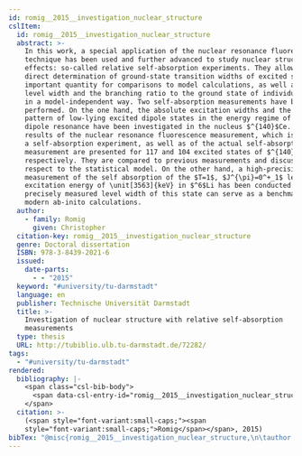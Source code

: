 ```yaml
---
id: romig__2015__investigation_nuclear_structure
cslItem:
  id: romig__2015__investigation_nuclear_structure
  abstract: >-
    In this work, a special application of the nuclear resonance fluorescence
    technique has been used and further advanced to study nuclear structure
    effects: so-called relative self-absorption experiments. They allow for the
    direct determination of ground-state transition widths of excited states, an
    important quantity for comparisons to model calculations, as well as the
    level width and the branching ratio to the ground state of individual states
    in a model-independent way. Two self-absorption measurements have been
    performed. On the one hand, the absolute excitation widths and the decay
    pattern of low-lying excited dipole states in the energy regime of the pygmy
    dipole resonance have been investigated in the nucleus $^{140}$Ce. The
    results of the nuclear resonance fluorescence measurement, which is part of
    a self-absorption experiment, as well as of the actual self-absorption
    measurement are presented for 117 and 104 excited states of $^{140}$Ce,
    respectively. They are compared to previous measurements and discussed with
    respect to the statistical model. On the other hand, a high-precision
    measurement of the self absorption of the $T=1$, $J^{\pi}=0^+_1$ level at an
    excitation energy of \unit[3563]{keV} in $^6$Li has been conducted. A
    precisely measured level width of this state can serve as a benchmark for
    modern ab-inito calculations.
  author:
    - family: Romig
      given: Christopher
  citation-key: romig__2015__investigation_nuclear_structure
  genre: Doctoral dissertation
  ISBN: 978-3-8439-2021-6
  issued:
    date-parts:
      - - "2015"
  keyword: "#university/tu-darmstadt"
  language: en
  publisher: Technische Universität Darmstadt
  title: >-
    Investigation of nuclear structure with relative self-absorption
    measurements
  type: thesis
  URL: http://tubiblio.ulb.tu-darmstadt.de/72282/
tags:
  - "#university/tu-darmstadt"
rendered:
  bibliography: |-
    <span class="csl-bib-body">
      <span data-csl-entry-id="romig__2015__investigation_nuclear_structure" class="csl-entry"><span class='author-bib'>Romig</span>. <span class='date-bib'>(2015)</span>. <span class='title'><i><b><span style="font-style:normal;">Investigation of nuclear structure with relative self-absorption measurements</span></b></i></span> [Doctoral dissertation, Technische Universität Darmstadt]. <span class='URL'><a href='http://tubiblio.ulb.tu-darmstadt.de/72282/'>LINK</a></span></span>
    </span>
  citation: >-
    (<span style="font-variant:small-caps;"><span
    style="font-variant:small-caps;">Romig</span></span>, 2015)
bibTex: "@misc{romig__2015__investigation_nuclear_structure,\n\tauthor = {Romig, Christopher},\n\tisbn = {978-3-8439-2021-6},\n\tyear = {2015},\n\tschool = {Technische Universit{\\\" a}t Darmstadt},\n\ttitle = {Investigation of nuclear structure with relative self-absorption measurements},\n\ttype = {Doctoral dissertation},\n\turl = {http://tubiblio.ulb.tu-darmstadt.de/72282/},\n}\n\n"
---
```

